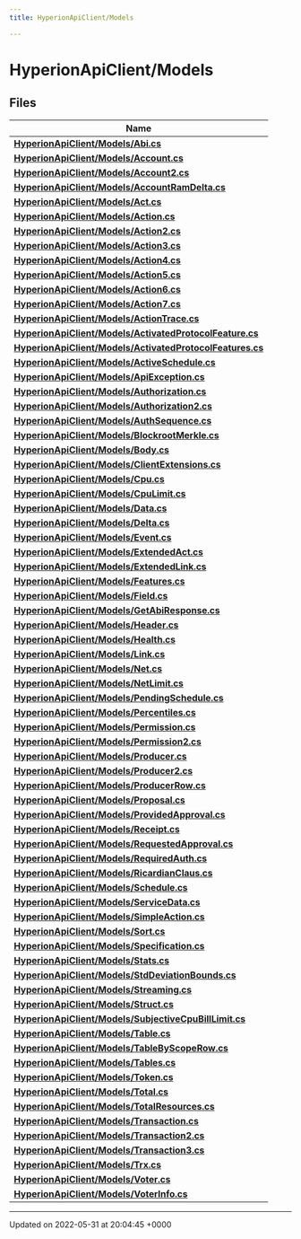 ```yaml
---
title: HyperionApiClient/Models

---
```


# HyperionApiClient/Models



## Files

| Name           |
| -------------- |
| **[HyperionApiClient/Models/Abi.cs](/Files/_abi_8cs.md#file-abi.cs)**  |
| **[HyperionApiClient/Models/Account.cs](/Files/_account_8cs.md#file-account.cs)**  |
| **[HyperionApiClient/Models/Account2.cs](/Files/_account2_8cs.md#file-account2.cs)**  |
| **[HyperionApiClient/Models/AccountRamDelta.cs](/Files/_account_ram_delta_8cs.md#file-accountramdelta.cs)**  |
| **[HyperionApiClient/Models/Act.cs](/Files/_act_8cs.md#file-act.cs)**  |
| **[HyperionApiClient/Models/Action.cs](/Files/_action_8cs.md#file-action.cs)**  |
| **[HyperionApiClient/Models/Action2.cs](/Files/_action2_8cs.md#file-action2.cs)**  |
| **[HyperionApiClient/Models/Action3.cs](/Files/_action3_8cs.md#file-action3.cs)**  |
| **[HyperionApiClient/Models/Action4.cs](/Files/_action4_8cs.md#file-action4.cs)**  |
| **[HyperionApiClient/Models/Action5.cs](/Files/_action5_8cs.md#file-action5.cs)**  |
| **[HyperionApiClient/Models/Action6.cs](/Files/_action6_8cs.md#file-action6.cs)**  |
| **[HyperionApiClient/Models/Action7.cs](/Files/_action7_8cs.md#file-action7.cs)**  |
| **[HyperionApiClient/Models/ActionTrace.cs](/Files/_action_trace_8cs.md#file-actiontrace.cs)**  |
| **[HyperionApiClient/Models/ActivatedProtocolFeature.cs](/Files/_activated_protocol_feature_8cs.md#file-activatedprotocolfeature.cs)**  |
| **[HyperionApiClient/Models/ActivatedProtocolFeatures.cs](/Files/_activated_protocol_features_8cs.md#file-activatedprotocolfeatures.cs)**  |
| **[HyperionApiClient/Models/ActiveSchedule.cs](/Files/_active_schedule_8cs.md#file-activeschedule.cs)**  |
| **[HyperionApiClient/Models/ApiException.cs](/Files/_api_exception_8cs.md#file-apiexception.cs)**  |
| **[HyperionApiClient/Models/Authorization.cs](/Files/_authorization_8cs.md#file-authorization.cs)**  |
| **[HyperionApiClient/Models/Authorization2.cs](/Files/_authorization2_8cs.md#file-authorization2.cs)**  |
| **[HyperionApiClient/Models/AuthSequence.cs](/Files/_auth_sequence_8cs.md#file-authsequence.cs)**  |
| **[HyperionApiClient/Models/BlockrootMerkle.cs](/Files/_blockroot_merkle_8cs.md#file-blockrootmerkle.cs)**  |
| **[HyperionApiClient/Models/Body.cs](/Files/_body_8cs.md#file-body.cs)**  |
| **[HyperionApiClient/Models/ClientExtensions.cs](/Files/_client_extensions_8cs.md#file-clientextensions.cs)**  |
| **[HyperionApiClient/Models/Cpu.cs](/Files/_cpu_8cs.md#file-cpu.cs)**  |
| **[HyperionApiClient/Models/CpuLimit.cs](/Files/_cpu_limit_8cs.md#file-cpulimit.cs)**  |
| **[HyperionApiClient/Models/Data.cs](/Files/_data_8cs.md#file-data.cs)**  |
| **[HyperionApiClient/Models/Delta.cs](/Files/_delta_8cs.md#file-delta.cs)**  |
| **[HyperionApiClient/Models/Event.cs](/Files/_event_8cs.md#file-event.cs)**  |
| **[HyperionApiClient/Models/ExtendedAct.cs](/Files/_extended_act_8cs.md#file-extendedact.cs)**  |
| **[HyperionApiClient/Models/ExtendedLink.cs](/Files/_extended_link_8cs.md#file-extendedlink.cs)**  |
| **[HyperionApiClient/Models/Features.cs](/Files/_features_8cs.md#file-features.cs)**  |
| **[HyperionApiClient/Models/Field.cs](/Files/_field_8cs.md#file-field.cs)**  |
| **[HyperionApiClient/Models/GetAbiResponse.cs](/Files/_get_abi_response_8cs.md#file-getabiresponse.cs)**  |
| **[HyperionApiClient/Models/Header.cs](/Files/_header_8cs.md#file-header.cs)**  |
| **[HyperionApiClient/Models/Health.cs](/Files/_health_8cs.md#file-health.cs)**  |
| **[HyperionApiClient/Models/Link.cs](/Files/_link_8cs.md#file-link.cs)**  |
| **[HyperionApiClient/Models/Net.cs](/Files/_net_8cs.md#file-net.cs)**  |
| **[HyperionApiClient/Models/NetLimit.cs](/Files/_net_limit_8cs.md#file-netlimit.cs)**  |
| **[HyperionApiClient/Models/PendingSchedule.cs](/Files/_pending_schedule_8cs.md#file-pendingschedule.cs)**  |
| **[HyperionApiClient/Models/Percentiles.cs](/Files/_percentiles_8cs.md#file-percentiles.cs)**  |
| **[HyperionApiClient/Models/Permission.cs](/Files/_permission_8cs.md#file-permission.cs)**  |
| **[HyperionApiClient/Models/Permission2.cs](/Files/_permission2_8cs.md#file-permission2.cs)**  |
| **[HyperionApiClient/Models/Producer.cs](/Files/_producer_8cs.md#file-producer.cs)**  |
| **[HyperionApiClient/Models/Producer2.cs](/Files/_producer2_8cs.md#file-producer2.cs)**  |
| **[HyperionApiClient/Models/ProducerRow.cs](/Files/_producer_row_8cs.md#file-producerrow.cs)**  |
| **[HyperionApiClient/Models/Proposal.cs](/Files/_proposal_8cs.md#file-proposal.cs)**  |
| **[HyperionApiClient/Models/ProvidedApproval.cs](/Files/_provided_approval_8cs.md#file-providedapproval.cs)**  |
| **[HyperionApiClient/Models/Receipt.cs](/Files/_receipt_8cs.md#file-receipt.cs)**  |
| **[HyperionApiClient/Models/RequestedApproval.cs](/Files/_requested_approval_8cs.md#file-requestedapproval.cs)**  |
| **[HyperionApiClient/Models/RequiredAuth.cs](/Files/_required_auth_8cs.md#file-requiredauth.cs)**  |
| **[HyperionApiClient/Models/RicardianClaus.cs](/Files/_ricardian_claus_8cs.md#file-ricardianclaus.cs)**  |
| **[HyperionApiClient/Models/Schedule.cs](/Files/_schedule_8cs.md#file-schedule.cs)**  |
| **[HyperionApiClient/Models/ServiceData.cs](/Files/_service_data_8cs.md#file-servicedata.cs)**  |
| **[HyperionApiClient/Models/SimpleAction.cs](/Files/_simple_action_8cs.md#file-simpleaction.cs)**  |
| **[HyperionApiClient/Models/Sort.cs](/Files/_sort_8cs.md#file-sort.cs)**  |
| **[HyperionApiClient/Models/Specification.cs](/Files/_specification_8cs.md#file-specification.cs)**  |
| **[HyperionApiClient/Models/Stats.cs](/Files/_stats_8cs.md#file-stats.cs)**  |
| **[HyperionApiClient/Models/StdDeviationBounds.cs](/Files/_std_deviation_bounds_8cs.md#file-stddeviationbounds.cs)**  |
| **[HyperionApiClient/Models/Streaming.cs](/Files/_streaming_8cs.md#file-streaming.cs)**  |
| **[HyperionApiClient/Models/Struct.cs](/Files/_struct_8cs.md#file-struct.cs)**  |
| **[HyperionApiClient/Models/SubjectiveCpuBillLimit.cs](/Files/_subjective_cpu_bill_limit_8cs.md#file-subjectivecpubilllimit.cs)**  |
| **[HyperionApiClient/Models/Table.cs](/Files/_table_8cs.md#file-table.cs)**  |
| **[HyperionApiClient/Models/TableByScopeRow.cs](/Files/_table_by_scope_row_8cs.md#file-tablebyscoperow.cs)**  |
| **[HyperionApiClient/Models/Tables.cs](/Files/_tables_8cs.md#file-tables.cs)**  |
| **[HyperionApiClient/Models/Token.cs](/Files/_token_8cs.md#file-token.cs)**  |
| **[HyperionApiClient/Models/Total.cs](/Files/_total_8cs.md#file-total.cs)**  |
| **[HyperionApiClient/Models/TotalResources.cs](/Files/_total_resources_8cs.md#file-totalresources.cs)**  |
| **[HyperionApiClient/Models/Transaction.cs](/Files/_transaction_8cs.md#file-transaction.cs)**  |
| **[HyperionApiClient/Models/Transaction2.cs](/Files/_transaction2_8cs.md#file-transaction2.cs)**  |
| **[HyperionApiClient/Models/Transaction3.cs](/Files/_transaction3_8cs.md#file-transaction3.cs)**  |
| **[HyperionApiClient/Models/Trx.cs](/Files/_trx_8cs.md#file-trx.cs)**  |
| **[HyperionApiClient/Models/Voter.cs](/Files/_voter_8cs.md#file-voter.cs)**  |
| **[HyperionApiClient/Models/VoterInfo.cs](/Files/_voter_info_8cs.md#file-voterinfo.cs)**  |






-------------------------------

Updated on 2022-05-31 at 20:04:45 +0000
